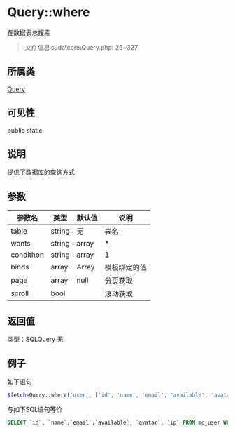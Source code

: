 # Query::where
在数据表总搜索
> *文件信息* suda\core\Query.php: 26~327
## 所属类 

[Query](../Query.md)

## 可见性

  public  static
## 说明

提供了数据库的查询方式


## 参数

| 参数名 | 类型 | 默认值 | 说明 |
|--------|-----|-------|-------|
| table |  string | 无 |  表名 |
| wants |  string|array | * |  提取的列 |
| condithon |  string|array | 1 |  提取的条件 |
| binds |  array | Array |  模板绑定的值 |
| page |  array | null |  分页获取 |
| scroll |  bool |  |  滚动获取 |

## 返回值
类型：SQLQuery
无

## 例子

如下语句
```php
$fetch=Query::where('user', ['id', 'name', 'email', 'available', 'avatar', 'ip'], '1', [], [$page, $count])->fetchAll();
```
与如下SQL语句等价
```sql
SELECT `id`, `name`,`email`,`available`, `avatar`, `ip` FROM mc_user WHERE 1;
```